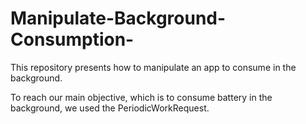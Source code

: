 # Manipulate-Background-Consumption-
This repository presents how to manipulate an app to consume in the background.

To reach our main objective, which is to consume battery in the background, we used the PeriodicWorkRequest.
